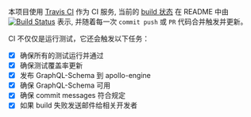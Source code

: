 
本项目使用 [Travis CI](https://travis-ci.org/) 作为 CI 服务,
当前的 [build 状态](https://travis-ci.org/coderplanets/coderplanets_server) 在
README 中由 [![Build
Status](https://travis-ci.org/coderplanets/coderplanets_server.svg?branch=dev)](https://travis-ci.org/coderplanets/coderplanets_server)
表示, 并随着每一次 `commit push` 或 `PR` 代码合并触发并更新。

CI 不仅仅是运行测试，它还会触发以下任务：

- [x] 确保所有的测试运行并通过
- [x] 确保测试覆盖率更新
- [x] 发布 GraphQL-Schema 到 apollo-engine
- [x] 确保 GraphQL-Schema 可用
- [x] 确保 commit messages 符合规定
- [x] 如果 build 失败发送邮件给相关开发者
